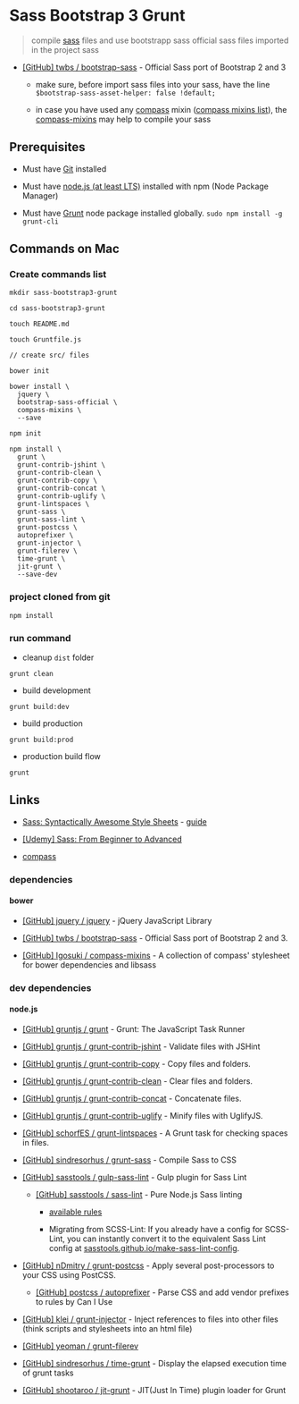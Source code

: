 # Sass Bootstrap 3 Grunt

> compile [sass](http://sass-lang.com/) files and use bootstrapp sass official sass files imported in the project sass

* [[GitHub] twbs / bootstrap-sass](https://github.com/twbs/bootstrap-sass) - Official Sass port of Bootstrap 2 and 3

  * make sure, before import sass files into your sass, have the line `$bootstrap-sass-asset-helper: false !default;`

  * in case you have used any [compass](http://compass-style.org/) mixin ([compass mixins list](http://compass-style.org/index/mixins/)), the [compass-mixins](https://github.com/Igosuki/compass-mixins) may help to compile your sass

## Prerequisites

* Must have [Git](http://git-scm.com/) installed

* Must have [node.js (at least LTS)](http://nodejs.org/) installed with npm (Node Package Manager)

* Must have [Grunt](https://github.com/gruntjs/grunt) node package installed globally.  `sudo npm install -g grunt-cli`


## Commands on Mac

### Create commands list

```
mkdir sass-bootstrap3-grunt

cd sass-bootstrap3-grunt

touch README.md

touch Gruntfile.js

// create src/ files

bower init

bower install \
  jquery \
  bootstrap-sass-official \
  compass-mixins \
  --save

npm init

npm install \
  grunt \
  grunt-contrib-jshint \
  grunt-contrib-clean \
  grunt-contrib-copy \
  grunt-contrib-concat \
  grunt-contrib-uglify \
  grunt-lintspaces \
  grunt-sass \
  grunt-sass-lint \
  grunt-postcss \
  autoprefixer \
  grunt-injector \
  grunt-filerev \
  time-grunt \
  jit-grunt \
  --save-dev

```

### project cloned from git

```
npm install
```

### run command

* cleanup `dist` folder

```
grunt clean
```

* build development

```
grunt build:dev
```

* build production

```
grunt build:prod
```

* production build flow

```
grunt
```

## Links

* [Sass: Syntactically Awesome Style Sheets](http://sass-lang.com/) - [guide](http://sass-lang.com/guide)

* [[Udemy] Sass: From Beginner to Advanced](https://www.udemy.com/sass-from-beginner-to-advanced/)

* [compass](http://compass-style.org/)

### dependencies

#### bower

* [[GitHub] jquery / jquery](https://github.com/jquery/jquery) - jQuery JavaScript Library

* [[GitHub] twbs / bootstrap-sass](https://github.com/twbs/bootstrap-sass) - Official Sass port of Bootstrap 2 and 3.

* [[GitHub] Igosuki / compass-mixins](https://github.com/Igosuki/compass-mixins) - A collection of compass' stylesheet for bower dependencies and libsass

### dev dependencies

#### node.js

* [[GitHub] gruntjs / grunt](https://github.com/gruntjs/grunt) - Grunt: The JavaScript Task Runner

* [[GitHub] gruntjs / grunt-contrib-jshint](https://github.com/gruntjs/grunt-contrib-jshint) - Validate files with JSHint

* [[GitHub] gruntjs / grunt-contrib-copy](https://github.com/gruntjs/grunt-contrib-copy) - Copy files and folders.

* [[GitHub] gruntjs / grunt-contrib-clean](https://github.com/gruntjs/grunt-contrib-clean) - Clear files and folders.

* [[GitHub] gruntjs / grunt-contrib-concat](https://github.com/gruntjs/grunt-contrib-concat) - Concatenate files.

* [[GitHub] gruntjs / grunt-contrib-uglify](https://github.com/gruntjs/grunt-contrib-uglify) - Minify files with UglifyJS.

* [[GitHub] schorfES / grunt-lintspaces](https://github.com/schorfES/grunt-lintspaces) - A Grunt task for checking spaces in files.

* [[GitHub] sindresorhus / grunt-sass](https://github.com/sindresorhus/grunt-sass) - Compile Sass to CSS

* [[GitHub] sasstools / gulp-sass-lint](https://github.com/sasstools/gulp-sass-lint) - Gulp plugin for Sass Lint

  * [[GitHub] sasstools / sass-lint](https://github.com/sasstools/sass-lint) - Pure Node.js Sass linting

    * [available rules](https://github.com/sasstools/sass-lint/tree/master/docs/rules)

    * Migrating from SCSS-Lint: If you already have a config for SCSS-Lint, you can instantly convert it to the equivalent Sass Lint config at [sasstools.github.io/make-sass-lint-config](https://sasstools.github.io/make-sass-lint-config/).

* [[GitHub] nDmitry / grunt-postcss](https://github.com/nDmitry/grunt-postcss) - Apply several post-processors to your CSS using PostCSS.

  * [[GitHub] postcss / autoprefixer](https://github.com/postcss/autoprefixer) - Parse CSS and add vendor prefixes to rules by Can I Use

* [[GitHub] klei / grunt-injector](https://github.com/klei/grunt-injector) - Inject references to files into other files (think scripts and stylesheets into an html file)

* [[GitHub] yeoman / grunt-filerev](https://github.com/yeoman/grunt-filerev)

* [[GitHub] sindresorhus / time-grunt](https://github.com/sindresorhus/time-grunt) - Display the elapsed execution time of grunt tasks

* [[GitHub] shootaroo / jit-grunt](https://github.com/shootaroo/jit-grunt) - JIT(Just In Time) plugin loader for Grunt
